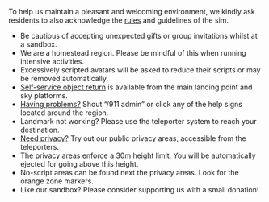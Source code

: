 To help us maintain a pleasant and welcoming environment, we kindly ask residents to also acknowledge the [rules](./sandbox/rules) and guidelines of the sim.

* Be cautious of accepting unexpected gifts or group invitations whilst at a sandbox.
* We are a homestead region. Please be mindful of this when running intensive activities.
* Excessively scripted avatars will be asked to reduce their scripts or may be removed automatically.
* [Self-service object return](./sandbox/objects/return) is available from the main landing point and sky platforms.
* [Having problems?](./sandbox/help/help-points) Shout “/911 admin” or click any of the help signs located around the region.
* Landmark not working? Please use the teleporter system to reach your destination.
* [Need privacy?](./sandbox/areas/privacy) Try out our public privacy areas, accessible from the teleporters.
* The privacy areas enforce a 30m height limit. You will be automatically ejected for going above this height.
* No-script areas can be found next the privacy areas. Look for the orange zone markers.
* Like our sandbox? Please consider supporting us with a small donation!
